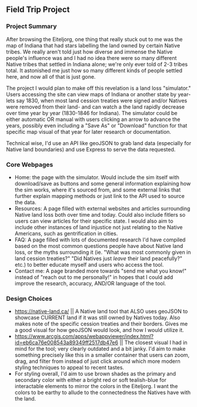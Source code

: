 ## Field Trip Project

### Project Summary

After browsing the Eiteljorg, one thing that really stuck out to me was the map of Indiana that had stars labelling the land owned by certain Native tribes. We really aren't told just how diverse and immense the Native people's influence was and I had no idea there were so many different Native tribes that settled in Indiana alone; we're only ever told of 2-3 tribes total. It astonished me just how so many different kinds of people settled here, and now all of that is just gone.

The project I would plan to make off this revelation is a land loss "simulator." Users accessing the site can view maps of Indiana or another state by year- lets say 1830, when most land cession treaties were signed and/or Natives were removed from their land- and can watch a the land rapidly decrease over time year by year (1830-1846 for Indiana). The simulator could be either automatic OR manual with users clicking an arrow to advance the years, possibly even including a "Save As" or "Download" function for that specific map visual of that year for later research or documentation.

Technical wise, I'd use an API like geoJSON to grab land data (especially for Native land boundaries) and use Express to serve the data requested.

### Core Webpages

- Home: the page with the simulator. Would include the sim itself with download/save as buttons and some general information explaining how the sim works, where it's sourced from, and some external links that further explain mapping methods or just link to the API used to source the data.
- Resources: A page filled with external websites and articles surrounding Native land loss both over time and today. Could also include fitlers so users can view articles for their specific state. I would also aim to include other instances of land injustice not just relating to the Native Americans, such as gentrification in cities.
- FAQ: A page filled with lots of documented research I'd have compiled based on the most common questions people have about Native land loss, or the myths surrounding it (ie. "What was most commonly given in land cession treaties?" "Did Natives just _leave_ their land peacefully?" etc.) to better educate myself and users who access the tool.
- Contact me: A page branded more towards "send me what you know!" instead of "reach out to me personally!" in hopes that I could add improve the research, accuracy, AND/OR language of the tool.

### Design Choices

- https://native-land.ca/ || A Native land tool that ALSO uses geoJSON to showcase CURRENT land if it was still owned by Natives today. Also makes note of the specific cession treaties and their borders. Gives me a good visual for how geoJSON would look, and how I would utilize it.
- https://www.arcgis.com/apps/webappviewer/index.html?id=eb6ca76e008543a89349ff2517db47e6 || The closest visual I had in mind for the tool; very clearly outdated and a bit janky. I'd aim to make something precisely like this in a smaller container that users can zoom, drag, and filter from instead of just click around which more modern styling techniques to appeal to recent tastes.
- For styling overall, I'd aim to use brown shades as the primary and secondary color with either a bright red or soft tealish-blue for interactable elements to mirror the colors in the Eiteljorg. I want the colors to be earthy to allude to the connectedness the Natives have with the land.
